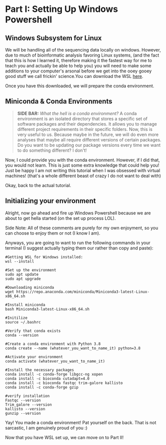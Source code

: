 # Part I: Setting Up Windows Powershell

## Windows Subsystem for Linux
We will be handling all of the sequencing data locally on windows. However, due to much of bioinformatic analysis favoring Linux systems, (and the fact that this is how I learned it, therefore making it the fastest way for me to teach you and actually be able to help you) you will need to make some additions to your computer's arsonal before we get into the ooey gooey good stuff we call frickin' science.You can download the WSL [here](https://ubuntu.com/desktop/wsl).

Once you have this downloaded, we will prepare the conda environment. 

## Miniconda & Conda Environments

> **SIDE BAR:** 
> _What the hell is a conda environment?_ A conda environment is an isolated directory that stores a specific set of software packages and their dependencies. It allows you to manage different project requirements in their specific folders. Now, this is very useful to us. Because maybe in the future, we will do even more analyses that maybe all require different versions of certain packages. Do you want to be updating our package versions every time we want to do something different? I don't!


Now, I could provide you with the conda environment. However, if I did that, you would not learn. This is just some extra knowledge that could help you! Just be happy I am not writing this tutorial when I was obsessed with virtual machines! (that's a whole different beast of crazy I do not want to deal with)

Okay, back to the actual tutorial.

## Initializing your environment
Alright, now go ahead and fire up Windows Powershell because we are about to get hella started (on the set up process LOL).

Side Note: All of these comments are purely for my own enjoyment, so you can choose to enjoy them or not (I know I am).

Anyways, you are going to want to run the following commands in your terminal (I suggest actually typing them our rather than copy and paste):
```
#Getting WSL for Windows installed:
wsl --install

#Set up the environment
sudo apt update
sudo apt upgrade

#Downloading miniconda
wget https://repo.anaconda.com/miniconda/Miniconda3-latest-Linux-x86_64.sh

#Install miniconda
bash Miniconda3-latest-Linux-x86_64.sh

#Initilize
source ~/.bashrc

#Verify that conda exists
conda --version

#Create a conda environment with Python 3.8
conda create --name (whatever_you_want_to_name_it) python=3.8

#Activate your environment
conda activate (whatever_you_want_to_name_it)

#Install the necessary packages
conda install -c conda-forge libgcc-ng xopen
conda install -c bioconda cutadapt=4.0
conda install -c bioconda fastqc trim-galore kallisto
conda install -c conda-forge gzip

#verify installation
Fastqc --version
Trim_galore --version
kallisto --version
gunzip --version
```

Yay! You made a conda environment! Pat yourself on the back. That is not sarcastic, I am genuinely proud of you :)

Now that you have WSL set up, we can move on to Part II!
